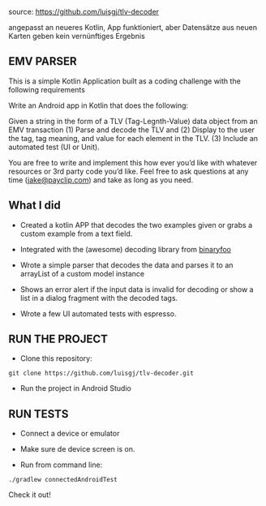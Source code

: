 source: https://github.com/luisgj/tlv-decoder

angepasst an neueres Kotlin, App funktioniert, aber Datensätze aus neuen Karten geben kein vernünftiges Ergebnis

## EMV PARSER

This is a simple Kotlin Application built as a coding challenge with the following requirements

Write an Android app in Kotlin that does the following:

Given a string in the form of a TLV (Tag-Legnth-Value) data object from an EMV transaction
(1) Parse and decode the TLV and
(2) Display to the user the tag, tag meaning, and value for each element in the TLV.
(3) Include an automated test (UI or Unit).

You are free to write and implement this how ever you’d like with whatever resources or 3rd party code you’d like. Feel free to ask questions at any time (jake@payclip.com) and take as long as you need.

## What I did

- Created a kotlin APP that decodes the two examples given or grabs a custom example from a text field.

- Integrated with the (awesome) decoding library from [binaryfoo](https://github.com/binaryfoo/emv-bertlv)

- Wrote a simple parser that decodes the data and parses it to an arrayList of a custom model instance

- Shows an error alert if the input data is invalid for decoding or show a list in a dialog fragment with the decoded tags.

- Wrote a few UI automated tests with espresso.

## RUN THE PROJECT

- Clone this repository:
 ```
 git clone https://github.com/luisgj/tlv-decoder.git
 ```
- Run the project in Android Studio

## RUN TESTS

- Connect a device or emulator

- Make sure de device screen is on.

- Run from command line:
```
./gradlew connectedAndroidTest
```

Check it out!